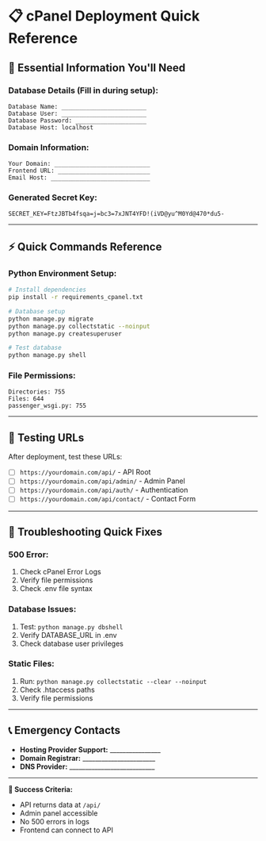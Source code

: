 # 📋 cPanel Deployment Quick Reference

## 🔑 Essential Information You'll Need

### Database Details (Fill in during setup):
```
Database Name: ________________________
Database User: ________________________  
Database Password: ____________________
Database Host: localhost
```

### Domain Information:
```
Your Domain: ___________________________
Frontend URL: __________________________
Email Host: ____________________________
```

### Generated Secret Key:
```
SECRET_KEY=FtzJBTb4fsqa=j=bc3=7xJNT4YFD!(iVD@yu^M0Yd@470*du5-
```

---

## ⚡ Quick Commands Reference

### Python Environment Setup:
```bash
# Install dependencies
pip install -r requirements_cpanel.txt

# Database setup
python manage.py migrate
python manage.py collectstatic --noinput
python manage.py createsuperuser

# Test database
python manage.py shell
```

### File Permissions:
```
Directories: 755
Files: 644
passenger_wsgi.py: 755
```

---

## 🧪 Testing URLs

After deployment, test these URLs:
- [ ] `https://yourdomain.com/api/` - API Root
- [ ] `https://yourdomain.com/api/admin/` - Admin Panel
- [ ] `https://yourdomain.com/api/auth/` - Authentication
- [ ] `https://yourdomain.com/api/contact/` - Contact Form

---

## 🚨 Troubleshooting Quick Fixes

### 500 Error:
1. Check cPanel Error Logs
2. Verify file permissions
3. Check .env file syntax

### Database Issues:
1. Test: `python manage.py dbshell`
2. Verify DATABASE_URL in .env
3. Check database user privileges

### Static Files:
1. Run: `python manage.py collectstatic --clear --noinput`
2. Check .htaccess paths
3. Verify file permissions

---

## 📞 Emergency Contacts

- **Hosting Provider Support:** ________________
- **Domain Registrar:** _______________________
- **DNS Provider:** ___________________________

---

**🎯 Success Criteria:**
- API returns data at `/api/`
- Admin panel accessible
- No 500 errors in logs
- Frontend can connect to API
